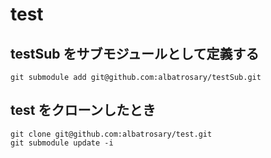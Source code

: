 # test

## testSub をサブモジュールとして定義する

```
git submodule add git@github.com:albatrosary/testSub.git
```

## test をクローンしたとき

```
git clone git@github.com:albatrosary/test.git
git submodule update -i
```



